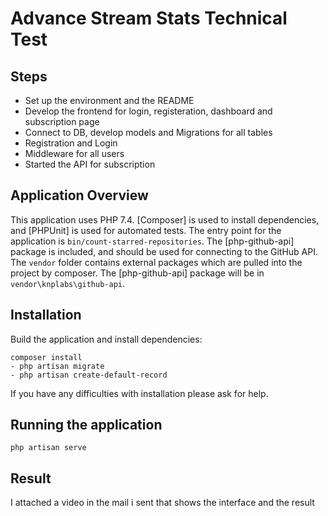 # Advance Stream Stats Technical Test

## Steps

- Set up the environment and the README
- Develop the frontend for login, registeration, dashboard and subscription page
- Connect to DB, develop models and Migrations for all tables 
- Registration and Login 
- Middleware for all users
- Started the API for subscription

## Application Overview

This application uses PHP 7.4. [Composer]
is used to install dependencies, and [PHPUnit] is used for automated tests. The
entry point for the application is `bin/count-starred-repositories`. The
[php-github-api] package is included, and should be used for connecting to the
GitHub API. The `vendor` folder contains external packages which are pulled into
the project by composer. The [php-github-api] package will be in
`vendor\knplabs\github-api`.

## Installation

Build the application and install dependencies:

    composer install
    - php artisan migrate
    - php artisan create-default-record

If you have any difficulties with installation please ask for help.

## Running the application

    php artisan serve

## Result
I attached a video in the mail i sent that shows the interface and the result

